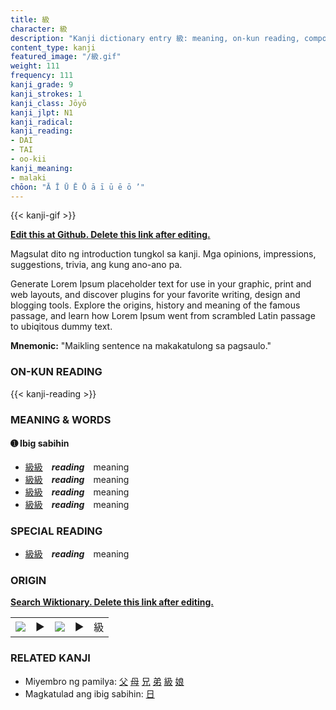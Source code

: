 ```yaml
---
title: 級
character: 級
description: "Kanji dictionary entry 級: meaning, on-kun reading, compounds, origin, related kanji"
content_type: kanji
featured_image: "/級.gif"
weight: 111
frequency: 111
kanji_grade: 9
kanji_strokes: 1
kanji_class: Jōyō
kanji_jlpt: N1
kanji_radical: 
kanji_reading: 
- DAI
- TAI
- oo-kii
kanji_meaning:
- malaki
chōon: "Ā Ī Ū Ē Ō ā ī ū ē ō ’"
---
```

[//]: # (Don't edit the line below. Kanji animated GIF code is automatically generated.)
{{< kanji-gif >}}

[//]: # (Edit below this line.)

**[Edit this at Github. Delete this link after editing.](https://github.com/tim0g/tim/tree/main/content/kanji/級/index.md)**

Magsulat dito ng introduction tungkol sa kanji. Mga opinions, impressions, suggestions, trivia, ang kung ano-ano pa.

Generate Lorem Ipsum placeholder text for use in your graphic, print and web layouts, and discover plugins for your favorite writing, design and blogging tools. Explore the origins, history and meaning of the famous passage, and learn how Lorem Ipsum went from scrambled Latin passage to ubiqitous dummy text.
 
**Mnemonic:** "Maikling sentence na makakatulong sa pagsaulo."

### ON-KUN READING

[//]: # (Don't edit the line below. ON-KUN READING code is automatically generated.)
{{< kanji-reading >}}

### MEANING & WORDS

#### ➊ **Ibig sabihin**
  - [級](../級)[級](../級)　***reading***　meaning
  - [級](../級)[級](../級)　***reading***　meaning
  - [級](../級)[級](../級)　***reading***　meaning
  - [級](../級)[級](../級)　***reading***　meaning

### SPECIAL READING
  - [級](../級)[級](../級)　***reading***　meaning

### ORIGIN

**[Search Wiktionary. Delete this link after editing.](https://wiktionary.org/wiki/級)**
<table class="kanji-table"><tr><td>
<img src="60px-級-bronze.svg.png">
</td><td>▶</td><td>
<img src="60px-級-oracle.svg.png">
</td><td>▶</td>
<td class="kanji-origin">級</td>
</tr></table>

### RELATED KANJI
- Miyembro ng pamilya: [父](../父) [母](../母) [兄](../兄) [弟](../弟) [級](../級) [娘](../娘)
- Magkatulad ang ibig sabihin: [日](../日)
